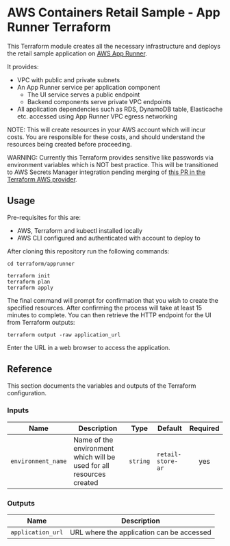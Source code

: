 # AWS Containers Retail Sample - App Runner Terraform

This Terraform module creates all the necessary infrastructure and deploys the retail sample application on [AWS App Runner](https://aws.amazon.com/apprunner/).

It provides:
- VPC with public and private subnets
- An App Runner service per application component
  - The UI service serves a public endpoint
  - Backend components serve private VPC endpoints
- All application dependencies such as RDS, DynamoDB table, Elasticache etc. accessed using App Runner VPC egress networking

NOTE: This will create resources in your AWS account which will incur costs. You are responsible for these costs, and should understand the resources being created before proceeding.

WARNING: Currently this Terraform provides sensitive like passwords via environment variables which is NOT best practice. This will be transitioned to AWS Secrets Manager integration pending merging of [this PR in the Terraform AWS provider](https://github.com/hashicorp/terraform-provider-aws/pull/28871).

## Usage

Pre-requisites for this are:
- AWS, Terraform and kubectl installed locally
- AWS CLI configured and authenticated with account to deploy to

After cloning this repository run the following commands:

```shell
cd terraform/apprunner

terraform init
terraform plan
terraform apply
```

The final command will prompt for confirmation that you wish to create the specified resources. After confirming the process will take at least 15 minutes to complete. You can then retrieve the HTTP endpoint for the UI from Terraform outputs:

```shell
terraform output -raw application_url
```

Enter the URL in a web browser to access the application.

## Reference

This section documents the variables and outputs of the Terraform configuration.

### Inputs

| Name | Description | Type | Default | Required |
|------|-------------|------|---------|:--------:|
| `environment_name` | Name of the environment which will be used for all resources created | `string` | `retail-store-ar` | yes |

### Outputs

| Name | Description |
|------|-------------|
| `application_url` | URL where the application can be accessed |

